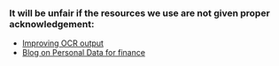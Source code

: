 ### It will be unfair if the resources we use are not given proper acknowledgement:

* [Improving OCR output](https://docparser.com/blog/improve-ocr-accuracy/)
* [Blog on Personal Data for finance](https://towardsdatascience.com/toward-better-spending-outcomes-in-personal-finance-90fb5b4645e5)
